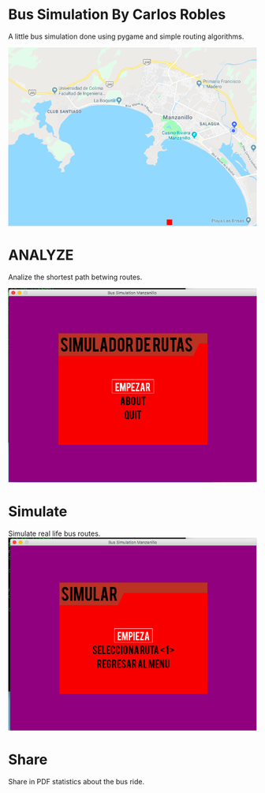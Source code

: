 # Bus Simulation By Carlos Robles
A little bus simulation done using pygame and simple routing algorithms.

![Bus Simulation](Simulacion.png "Bus Simulation")

# ANALYZE 
Analize the shortest path betwing routes.

![Bus Simulation](Simulacion2.png "Bus Simulation")

# Simulate
Simulate real life bus routes.
![Bus Simulation](Simulacion3.png "Bus Simulation")

# Share
Share in PDF statistics about the bus ride.
